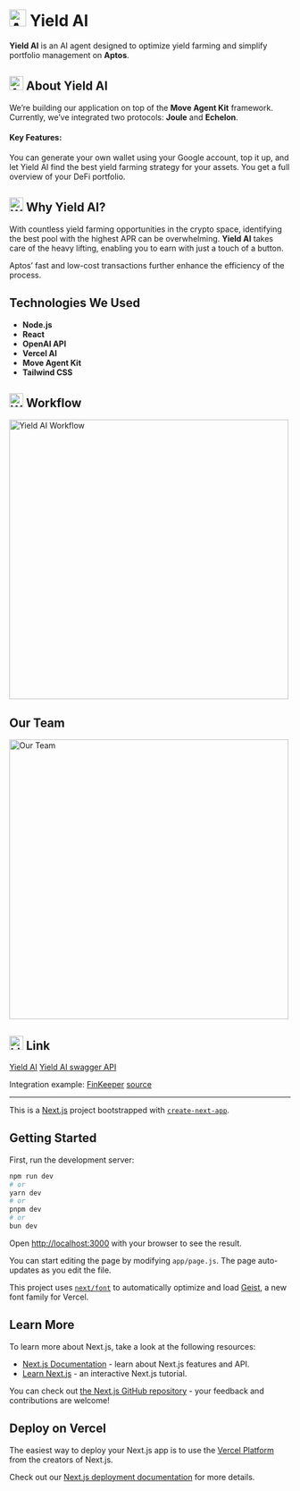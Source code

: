 # <img src="https://img.icons8.com/color/48/000000/artificial-intelligence.png" width="30" alt="AI"/> Yield AI

**Yield AI** is an AI agent designed to optimize yield farming and simplify portfolio management on **Aptos**.

## <img src="https://img.icons8.com/color/48/000000/info.png" width="25" alt="About"/> About Yield AI

We’re building our application on top of the **Move Agent Kit** framework. Currently, we’ve integrated two protocols: **Joule** and **Echelon**.

#### Key Features:
You can generate your own wallet using your Google account, top it up, and let Yield AI find the best yield farming strategy for your assets. You get a full overview of your DeFi portfolio.

## <img src="https://img.icons8.com/color/48/000000/why-quest.png" width="25" alt="Why"/> Why Yield AI?

With countless yield farming opportunities in the crypto space, identifying the best pool with the highest APR can be overwhelming. **Yield AI** takes care of the heavy lifting, enabling you to earn with just a touch of a button. 

Aptos’ fast and low-cost transactions further enhance the efficiency of the process.

## Technologies We Used

- **Node.js**
- **React**
- **OpenAI API**
- **Vercel AI**
- **Move Agent Kit**
- **Tailwind CSS**

## <img src="https://img.icons8.com/color/48/000000/workflow.png" width="25" alt="Workflow"/> Workflow

<img src="https://sheremetev.aoserver.ru/storage/8ae7c3e09485cbe7701b2aa305ba9078/Marketing/FinKeeper/Yield-AI-Workflow.jpeg" width="500" alt="Yield AI Workflow"/>

## Our Team

<img src="https://sheremetev.aoserver.ru/storage/8ae7c3e09485cbe7701b2aa305ba9078/Marketing/FinKeeper/Our-team.png" width="500" alt="Our Team"/>

## <img src="https://img.icons8.com/color/48/000000/link.png" width="25" alt="Link"/> Link

[Yield AI](https://yield-a.vercel.app/)
[Yield AI swagger API](https://yield-a.vercel.app/swagger)

Integration example: [FinKeeper](https://finkeeper.pro/app) [source]()


---

This is a [Next.js](https://nextjs.org) project bootstrapped with [`create-next-app`](https://github.com/vercel/next.js/tree/canary/packages/create-next-app).


## Getting Started

First, run the development server:

```bash
npm run dev
# or
yarn dev
# or
pnpm dev
# or
bun dev
```

Open [http://localhost:3000](http://localhost:3000) with your browser to see the result.

You can start editing the page by modifying `app/page.js`. The page auto-updates as you edit the file.

This project uses [`next/font`](https://nextjs.org/docs/app/building-your-application/optimizing/fonts) to automatically optimize and load [Geist](https://vercel.com/font), a new font family for Vercel.

## Learn More

To learn more about Next.js, take a look at the following resources:

- [Next.js Documentation](https://nextjs.org/docs) - learn about Next.js features and API.
- [Learn Next.js](https://nextjs.org/learn) - an interactive Next.js tutorial.

You can check out [the Next.js GitHub repository](https://github.com/vercel/next.js) - your feedback and contributions are welcome!

## Deploy on Vercel

The easiest way to deploy your Next.js app is to use the [Vercel Platform](https://vercel.com/new?utm_medium=default-template&filter=next.js&utm_source=create-next-app&utm_campaign=create-next-app-readme) from the creators of Next.js.

Check out our [Next.js deployment documentation](https://nextjs.org/docs/app/building-your-application/deploying) for more details.
